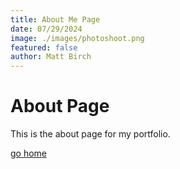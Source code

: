 ```yaml
---
title: About Me Page
date: 07/29/2024
image: ./images/photoshoot.png
featured: false
author: Matt Birch
---
```


# About Page

This is the about page for my portfolio.

[go home](/)
